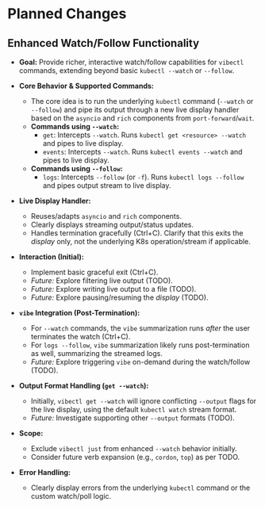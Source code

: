 # Planned Changes

## Enhanced Watch/Follow Functionality

- **Goal:** Provide richer, interactive watch/follow capabilities for `vibectl` commands, extending beyond basic `kubectl --watch` or `--follow`.

- **Core Behavior & Supported Commands:**
    - The core idea is to run the underlying `kubectl` command (`--watch` or `--follow`) and pipe its output through a new live display handler based on the `asyncio` and `rich` components from `port-forward`/`wait`.
    - **Commands using `--watch`:**
        - `get`: Intercepts `--watch`. Runs `kubectl get <resource> --watch` and pipes to live display.
        - `events`: Intercepts `--watch`. Runs `kubectl events --watch` and pipes to live display.
    - **Commands using `--follow`:**
        - `logs`: Intercepts `--follow` (or `-f`). Runs `kubectl logs --follow` and pipes output stream to live display.

- **Live Display Handler:**
    - Reuses/adapts `asyncio` and `rich` components.
    - Clearly displays streaming output/status updates.
    - Handles termination gracefully (Ctrl+C). Clarify that this exits the *display* only, not the underlying K8s operation/stream if applicable.

- **Interaction (Initial):**
    - Implement basic graceful exit (Ctrl+C).
    - *Future:* Explore filtering live output (TODO).
    - *Future:* Explore writing live output to a file (TODO).
    - *Future:* Explore pausing/resuming the *display* (TODO).

- **`vibe` Integration (Post-Termination):**
    - For `--watch` commands, the `vibe` summarization runs *after* the user terminates the watch (Ctrl+C).
    - For `logs --follow`, `vibe` summarization likely runs post-termination as well, summarizing the streamed logs.
    - *Future:* Explore triggering `vibe` on-demand during the watch/follow (TODO).

- **Output Format Handling (`get --watch`):**
    - Initially, `vibectl get --watch` will ignore conflicting `--output` flags for the live display, using the default `kubectl watch` stream format.
    - *Future:* Investigate supporting other `--output` formats (TODO).

- **Scope:**
    - Exclude `vibectl just` from enhanced `--watch` behavior initially.
    - Consider future verb expansion (e.g., `cordon`, `top`) as per TODO.

- **Error Handling:**
    - Clearly display errors from the underlying `kubectl` command or the custom watch/poll logic.
